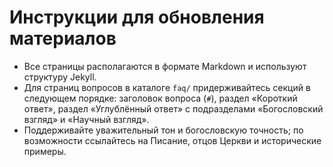 # Инструкции для обновления материалов

- Все страницы располагаются в формате Markdown и используют структуру Jekyll.
- Для страниц вопросов в каталоге `faq/` придерживайтесь секций в следующем порядке: заголовок вопроса (`#`), раздел «Короткий ответ», раздел «Углублённый ответ» с подразделами «Богословский взгляд» и «Научный взгляд».
- Поддерживайте уважительный тон и богословскую точность; по возможности ссылайтесь на Писание, отцов Церкви и исторические примеры.
